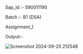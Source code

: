 Sap_Id :- 590011190

Batch :- B1 (DSA)


Assignment_1

Output:-  

  
  ![Screenshot 2024-09-25 212548](https://github.com/user-attachments/assets/acdbc28a-544b-4e15-852e-8a673fdb08fa)
